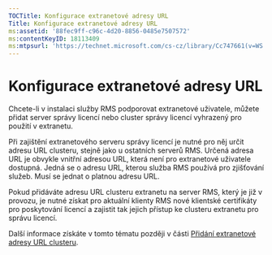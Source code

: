 ```yaml
---
TOCTitle: Konfigurace extranetové adresy URL
Title: Konfigurace extranetové adresy URL
ms:assetid: '88fec9ff-c96c-4d20-8856-0485e7507572'
ms:contentKeyID: 18113409
ms:mtpsurl: 'https://technet.microsoft.com/cs-cz/library/Cc747661(v=WS.10)'
---
```


Konfigurace extranetové adresy URL
==================================

Chcete-li v instalaci služby RMS podporovat extranetové uživatele, můžete přidat server správy licencí nebo cluster správy licencí vyhrazený pro použití v extranetu.

Při zajištění extranetového serveru správy licencí je nutné pro něj určit adresu URL clusteru, stejně jako u ostatních serverů RMS. Určená adresa URL je obvykle vnitřní adresou URL, která není pro extranetové uživatele dostupná. Jedná se o adresu URL, kterou služba RMS používá pro zjišťování služeb. Musí se jednat o platnou adresu URL.

Pokud přidáváte adresu URL clusteru extranetu na server RMS, který je již v provozu, je nutné získat pro aktuální klienty RMS nové klientské certifikáty pro poskytování licencí a zajistit tak jejich přístup ke clusteru extranetu pro správu licencí.

Další informace získáte v tomto tématu později v části [Přidání extranetové adresy URL clusteru](https://technet.microsoft.com/12c83186-ce9e-4100-bbd1-d87a885331c7).
